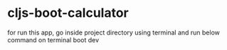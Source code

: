 # cljs-boot-calculator

for run this app, go inside project directory using terminal and run below command on terminal
                  boot dev
